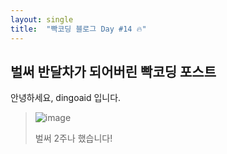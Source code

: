 ```yaml
---
layout: single
title:  "빡코딩 블로그 Day #14 🔥"
---
```


## 벌써 반달차가 되어버린 빡코딩 포스트

안녕하세요, dingoaid 입니다.

> ![image](https://github.com/dingoaid/dingoaid_blog/assets/107102476/1c059f3b-f0aa-43db-984b-e33807785b47)
>
> 벌써 2주나 했습니다!
